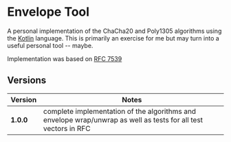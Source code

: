 Envelope Tool
=============

A personal implementation of the ChaCha20 and Poly1305 algorithms 
using the [Kotlin](https://kotlinlang.org/) language.  This is primarily an exercise for 
me but may turn into a useful personal tool -- maybe.

Implementation was based on [RFC 7539](https://datatracker.ietf.org/doc/rfc7539/?include_text=1)

Versions
--------

| Version    | Notes |
| ---------- | ----- |
| **1.0.0**  | complete implementation of the algorithms and envelope wrap/unwrap as well as tests for all test vectors in RFC|
